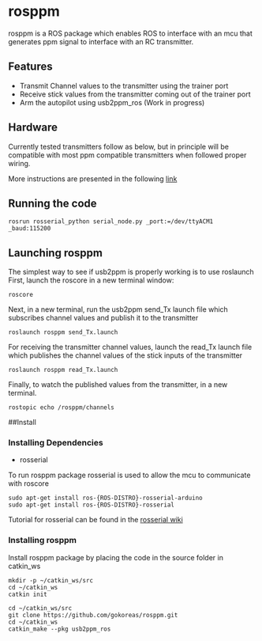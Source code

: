 # rosppm

rosppm is a ROS package which enables ROS to interface with an mcu that generates ppm signal to interface with an RC transmitter.

## Features
- Transmit Channel values to the transmitter using the trainer port
- Receive stick values from the transmitter coming out of the trainer port
- Arm the autopilot using usb2ppm_ros (Work in progress)

## Hardware
Currently tested transmitters follow as below, but in principle will be compatible with most ppm compatible transmitters when followed proper wiring.

More instructions are presented in the following [link](https://404warehouse.net/2016/07/13/rosppm-ros-package-for-accessing-rc-transmitters/)

## Running the code

```
rosrun rosserial_python serial_node.py _port:=/dev/ttyACM1 _baud:115200
```

## Launching rosppm
The simplest way to see if usb2ppm is properly working is to use roslaunch
First, launch the roscore in a new terminal window:
```
roscore
```
Next, in a new terminal, run the usb2ppm send_Tx launch file which subscribes channel values and publish it to the transmitter

```
roslaunch rosppm send_Tx.launch
```

For receiving the transmitter channel values, launch the read_Tx launch file which publishes the channel values of the stick inputs of the transmitter

```
roslaunch rosppm read_Tx.launch
```
Finally, to watch the published values from the transmitter, in a new terminal.
```
rostopic echo /rosppm/channels
```

##Install
### Installing Dependencies
- rosserial

To run rosppm package rosserial is used to allow the mcu to communicate with roscore
```
sudo apt-get install ros-{ROS-DISTRO}-rosserial-arduino
sudo apt-get install ros-{ROS-DISTRO}-rosserial
```
Tutorial for rosserial can be found in the [rosserial wiki](http://wiki.ros.org/rosserial_arduino/Tutorials/Arduino%20IDE%20Setup)

### Installing rosppm
Install rosppm package by placing the code in the source folder in catkin_ws

```
mkdir -p ~/catkin_ws/src
cd ~/catkin_ws
catkin init

cd ~/catkin_ws/src
git clone https://github.com/gokoreas/rosppm.git
cd ~/catkin_ws
catkin_make --pkg usb2ppm_ros
```
